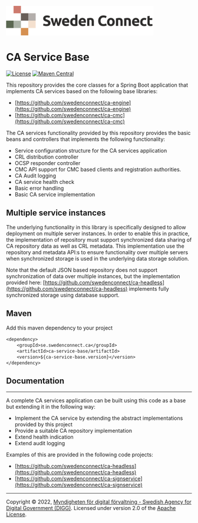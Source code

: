 ![Logo](docs/images/sweden-connect.png)

# CA Service Base

[![License](https://img.shields.io/badge/License-Apache%202.0-blue.svg)](https://opensource.org/licenses/Apache-2.0) [![Maven Central](https://maven-badges.herokuapp.com/maven-central/se.swedenconnect.ca/ca-service-base/badge.svg)](https://maven-badges.herokuapp.com/maven-central/se.swedenconnect.ca/ca-service-base)

This repository provides the core classes for a Spring Boot application that implements CA services
based on the following base libraries:

- [https://github.com/swedenconnect/ca-engine](https://github.com/swedenconnect/ca-engine)
- [https://github.com/swedenconnect/ca-cmc](https://github.com/swedenconnect/ca-cmc)

The CA services functionality provided by this repository provides the basic beans and controllers that
implements the following functionality:

- Service configuration structure for the CA services application
- CRL distribution controller
- OCSP responder controller
- CMC API support for CMC based clients and registration authorities.
- CA Audit logging
- CA service health check
- Basic error handling
- Basic CA service implementation

## Multiple service instances
The underlying functionality in this library is specifically designed to allow deployment on multiple 
server instances. In order to enable this in practice, the implementation of repository must support
synchronized data sharing of CA repository data as well as CRL metadata. This implementation use the
repository and metadata API:s to ensure functionality over multiple servers when synchronized storage is
used in the underlying data storage solution.

Note that the default JSON based repository does not support synchronization of data over multiple instances, 
but the implementation provided here: [https://github.com/swedenconnect/ca-headless](https://github.com/swedenconnect/ca-headless)
implements fully synchronized storage using database support.

## Maven

Add this maven dependency to your project

```
<dependency>
    <groupId>se.swedenconnect.ca</groupId>
    <artifactId>ca-service-base/artifactId>
    <version>${ca-service-base.version}</version>
</dependency>
```

## Documentation

---

A complete CA services application can be built using this code as a base but extending it in the following way:

- Implement the CA service by extending the abstract implementations provided by this project
- Provide a suitable CA repository implementation
- Extend health indication
- Extend audit logging

Examples of this are provided in the following code projects:

- [https://github.com/swedenconnect/ca-headless](https://github.com/swedenconnect/ca-headless)
- [https://github.com/swedenconnect/ca-signservice](https://github.com/swedenconnect/ca-signservice)

-----

Copyright &copy; 2022, [Myndigheten för digital förvaltning - Swedish Agency for Digital Government (DIGG)](http://www.digg.se). Licensed under version 2.0 of the [Apache License](http://www.apache.org/licenses/LICENSE-2.0).

